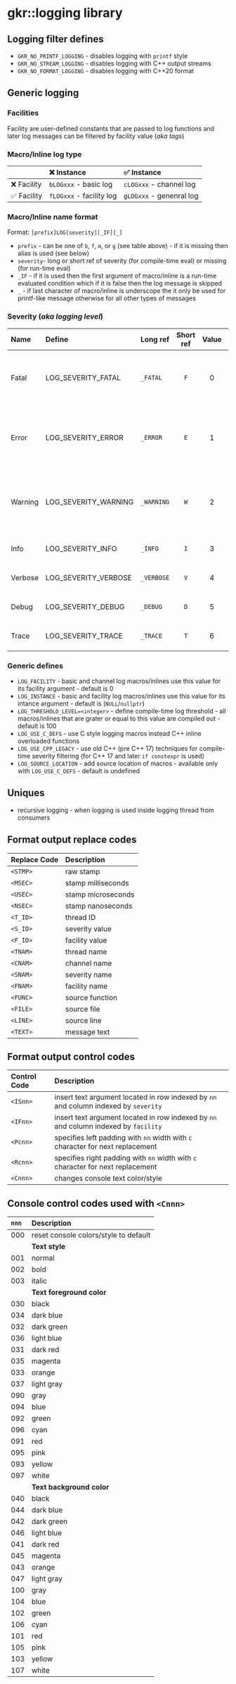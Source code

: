 # gkr::logging library

## Logging filter defines
- `GKR_NO_PRINTF_LOGGING` - disables logging with `printf` style
- `GKR_NO_STREAM_LOGGING` - disables logging with C++ output streams
- `GKR_NO_FORMAT_LOGGING` - disables logging with C++20 format

## Generic logging

### Facilities
Facility are user-defined constants that are passed to log functions and later log messages can be filtered by facility value (*aka tags*)

### Macro/Inline log type
| | :x: Instance | :white_check_mark: Instance
| :--- | :--- | :--- 
| :x: Facility | `bLOGxxx` - basic log | `cLOGxxx` - channel log
| :white_check_mark: Facility | `fLOGxxx` - facility log | `gLOGxxx` - genenral log

### Macro/Inline name format
Format: `[prefix]LOG[severity][_IF][_]`
- `prefix` - can be one of `b`, `f`, `m`, or `g` (see table above) - if it is missing then alias is used (see below)
- `severity`- long or short ref of severity (for compile-time eval) or missing (for run-time eval)
- `_IF` - if it is used then the first argument of macro/inline is a run-time evaluated condition which if it is false then the log message is skipped
- `_` - if last character of macro/inline is underscope the it only be used for printf-like message otherwise for all other types of messages

### Severity (*aka logging level*)
| Name    | Define               | Long ref   | Short ref | Value | Description
| :---    | :---                 | :---       | :---:     | :---: | :---
| Fatal   | LOG_SEVERITY_FATAL   | `_FATAL`   | `F`       | 0     | A fatal error occured and the program must be terminated
| Error   | LOG_SEVERITY_ERROR   | `_ERROR`   | `E`       | 1     | A severe error occured and the program can be recovered
| Warning | LOG_SEVERITY_WARNING | `_WARNING` | `W`       | 2     | A warning occured and the program will continue normally
| Info    | LOG_SEVERITY_INFO    | `_INFO`    | `I`       | 3     | Program general information
| Verbose | LOG_SEVERITY_VERBOSE | `_VERBOSE` | `V`       | 4     | Program verbose information
| Debug   | LOG_SEVERITY_DEBUG   | `_DEBUG`   | `D`       | 5     | Program debug information
| Trace   | LOG_SEVERITY_TRACE   | `_TRACE`   | `T`       | 6     | Program trace information

### Generic defines
- `LOG_FACILITY` - basic and channel log macros/inlines use this value for its facility argument - default is 0
- `LOG_INSTANCE` - basic and facility log macros/inlines use this value for its intance argument - default is (`NULL`/`nullptr`)
- `LOG_THRESHOLD_LEVEL=<integer>` - define compile-time log threshold - all macros/inlines that are grater or equal to this value are compiled out - default is 100
- `LOG_USE_C_DEFS` - use C style logging macros instead C++ inline overloaded functions
- `LOG_USE_CPP_LEGACY` - use old C++ (pre C++ 17) techniques for compile-time severity filtering (for C++ 17 and later `if constexpr` is used)
- `LOG_SOURCE_LOCATION` - add source location of macros - available only with `LOG_USE_C_DEFS` - default is undefined

## Uniques
- recursive logging - when logging is used inside logging thread from consumers

## Format output replace codes

| Replace Code | Description
| :---     | :---
| `<STMP>` | raw stamp
| `<MSEC>` | stamp milliseconds
| `<USEC>` | stamp microseconds
| `<NSEC>` | stamp nanoseconds
| `<T_ID>` | thread ID
| `<S_ID>` | severity value
| `<F_ID>` | facility value
| `<TNAM>` | thread name
| `<CNAM>` | channel name
| `<SNAM>` | severity name
| `<FNAM>` | facility name
| `<FUNC>` | source function
| `<FILE>` | source file
| `<LINE>` | source line
| `<TEXT>` | message text

## Format output control codes

| Control Code | Description
| :---     | :---
| `<ISnn>` | insert text argument located in row indexed by `nn` and column indexed by `severity`
| `<IFnn>` | insert text argument located in row indexed by `nn` and column indexed by `facility`
| `<Pcnn>` | specifies left padding with `nn` width with `c` character for next replacement
| `<Rcnn>` | specifies right padding with `nn` width with `c` character for next replacement
| `<Cnnn>` | changes console text color/style

## Console control codes used with `<Cnnn>`

`nnn` | Description
| :--- | :---
| 000 | reset console colors/style to default
| | **Text style**
| 001 | normal
| 002 | bold
| 003 | italic
| | **Text foreground color**
| 030 | black
| 034 | dark blue
| 032 | dark green
| 036 | light blue
| 031 | dark red
| 035 | magenta
| 033 | orange
| 037 | light gray
| 090 | gray
| 094 | blue
| 092 | green
| 096 | cyan
| 091 | red
| 095 | pink
| 093 | yellow
| 097 | white
| | **Text background color**
| 040 | black
| 044 | dark blue
| 042 | dark green
| 046 | light blue
| 041 | dark red
| 045 | magenta
| 043 | orange
| 047 | light gray
| 100 | gray
| 104 | blue
| 102 | green
| 106 | cyan
| 101 | red
| 105 | pink
| 103 | yellow
| 107 | white

